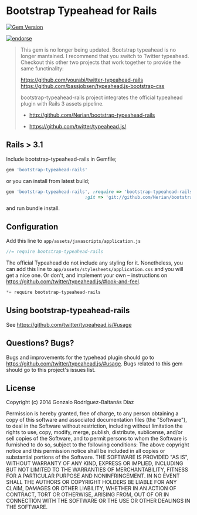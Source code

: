 # Bootstrap Typeahead for Rails

[![Gem Version](https://badge.fury.io/rb/bootstrap-typeahead-rails.png)](http://badge.fury.io/rb/bootstrap-typeahead-rails)

[![endorse](https://api.coderwall.com/nerian/endorsecount.png)](https://coderwall.com/nerian)

> This gem is no longer being updated. Bootstrap typeahead is no longer mantained. I recommend that you switch to Twitter typeahead. 
> Checkout this other two projects that work together to provide the same functinality:
>
> https://github.com/yourabi/twitter-typeahead-rails
> https://github.com/bassjobsen/typeahead.js-bootstrap-css
>
> bootstrap-typeahead-rails project integrates the official typeahead plugin with Rails 3 assets pipeline.
>
> * http://github.com/Nerian/bootstrap-typeahead-rails
>
> * https://github.com/twitter/typeahead.js/

## Rails > 3.1
Include bootstrap-typeahead-rails in Gemfile;

``` ruby
gem 'bootstrap-typeahead-rails'
```

or you can install from latest build;

``` ruby
gem 'bootstrap-typeahead-rails', :require => 'bootstrap-typeahead-rails',
                              :git => 'git://github.com/Nerian/bootstrap-typeahead-rails.git'
```

and run bundle install.

## Configuration

Add this line to `app/assets/javascripts/application.js`

``` javascript
//= require bootstrap-typeahead-rails
```

The official Typeahead do not include any styling for it. Nonetheless, you can add this line to `app/assets/stylesheets/application.css` and you will get a nice one. Or don't, and implement your own – instructions on https://github.com/twitter/typeahead.js/#look-and-feel.

``` javascript
*= require bootstrap-typeahead-rails
```

## Using bootstrap-typeahead-rails

See https://github.com/twitter/typeahead.js/#usage

## Questions? Bugs?

Bugs and improvements for the typehead plugin should go to https://github.com/twitter/typeahead.js/#usage. Bugs related to this gem should go to this project's issues list.

## License
Copyright (c) 2014 Gonzalo Rodríguez-Baltanás Díaz

Permission is hereby granted, free of charge, to any person obtaining a copy of this software and associated documentation files (the "Software"), to deal in the Software without restriction, including without limitation the rights to use, copy, modify, merge, publish, distribute, sublicense, and/or sell copies of the Software, and to permit persons to whom the Software is furnished to do so, subject to the following conditions:
The above copyright notice and this permission notice shall be included in all copies or substantial portions of the Software.
THE SOFTWARE IS PROVIDED "AS IS", WITHOUT WARRANTY OF ANY KIND, EXPRESS OR IMPLIED, INCLUDING BUT NOT LIMITED TO THE WARRANTIES OF MERCHANTABILITY, FITNESS FOR A PARTICULAR PURPOSE AND NONINFRINGEMENT. IN NO EVENT SHALL THE AUTHORS OR COPYRIGHT HOLDERS BE LIABLE FOR ANY CLAIM, DAMAGES OR OTHER LIABILITY, WHETHER IN AN ACTION OF CONTRACT, TORT OR OTHERWISE, ARISING FROM, OUT OF OR IN CONNECTION WITH THE SOFTWARE OR THE USE OR OTHER DEALINGS IN THE SOFTWARE.
